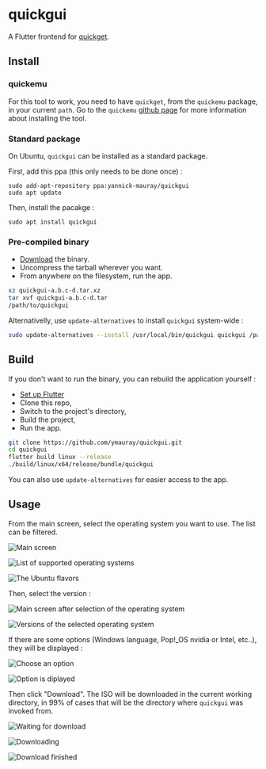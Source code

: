 # quickgui

A Flutter frontend for [quickget](https://github.com/wimpysworld/quickemu).

## Install

### quickemu

For this tool to work, you need to have `quickget`, from the `quickemu` 
package, in your current `path`.
Go to the `quickemu` [github page](https://github.com/wimpysworld/quickemu)
for more information about installing the tool.

### Standard package

On Ubuntu, `quickgui` can be installed as a standard package.

First, add this ppa (this only needs to be done once) :

```
sudo add-apt-repository ppa:yannick-mauray/quickgui
sudo apt update
```

Then, install the pacakge : 
```
sudo apt install quickgui
```

### Pre-compiled binary

* [Download](https://github.com/ymauray/quickgui/releases/) the binary.
* Uncompress the tarball wherever you want.
* From anywhere on the filesystem, run the app.

```bash
xz quickgui-a.b.c-d.tar.xz
tar xvf quickgui-a.b.c-d.tar
/path/to/quickgui
```

Alternativelly, use `update-alternatives` to install `quickgui` system-wide :

```bash
sudo update-alternatives --install /usr/local/bin/quickgui quickgui /path/to/quickgui 50
```

## Build

If you don't want to run the binary, you can rebuild the application yourself :

* [Set up Flutter](https://ubuntu.com/blog/getting-started-with-flutter-on-ubuntu)
* Clone this repo,
* Switch to the project's directory,
* Build the project,
* Run the app.

```bash
git clone https://github.com/ymauray/quickgui.git
cd quickgui
flutter build linux --release
./build/linux/x64/release/bundle/quickgui
```

You can also use `update-alternatives` for easier access to the app.

## Usage

From the main screen, select the operating system you want to use. The list can be filtered.


![Main screen](./assets/github/screenshot1.png)

![List of supported operating systems](./assets/github/screenshot2.png)

![The Ubuntu flavors](./assets/github/screenshot3.png)

Then, select the version :

![Main screen after selection of the operating system](./assets/github/screenshot4.png)

![Versions of the selected operating system](./assets/github/screenshot5.png)

If there are some options (Windows language, Pop!_OS nvidia or Intel, etc..), they will be displayed :

![Choose an option](./assets/github/screenshot8.png)

![Option is diplayed](./assets/github/screenshot9.png)

Then click "Download". The ISO will be downloaded in the current working directory, in 99% of cases that will be the directory where `quickgui` was invoked from.

![Waiting for download](./assets/github/screenshot10.png)

![Downloading](./assets/github/screenshot11.png)

![Download finished](./assets/github/screenshot12.png)


